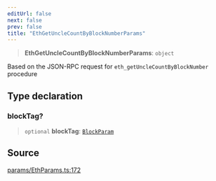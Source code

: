 ```yaml
---
editUrl: false
next: false
prev: false
title: "EthGetUncleCountByBlockNumberParams"
---
```


> **EthGetUncleCountByBlockNumberParams**: `object`

Based on the JSON-RPC request for `eth_getUncleCountByBlockNumber` procedure

## Type declaration

### blockTag?

> `optional` **blockTag**: [`BlockParam`](/reference/tevm/actions-types/type-aliases/blockparam/)

## Source

[params/EthParams.ts:172](https://github.com/evmts/tevm-monorepo/blob/main/packages/actions-types/src/params/EthParams.ts#L172)
